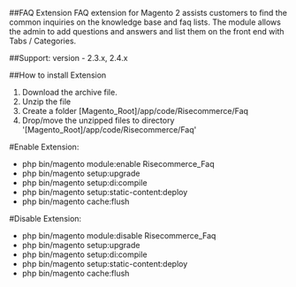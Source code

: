##FAQ Extension
FAQ extension for Magento 2 assists customers to find the common inquiries on the knowledge base and faq lists. The module allows the admin to add questions and answers and list them on the front end with Tabs / Categories.

##Support: 
version - 2.3.x, 2.4.x

##How to install Extension

1. Download the archive file.
2. Unzip the file
3. Create a folder [Magento_Root]/app/code/Risecommerce/Faq
4. Drop/move the unzipped files to directory '[Magento_Root]/app/code/Risecommerce/Faq'

#Enable Extension:
- php bin/magento module:enable Risecommerce_Faq
- php bin/magento setup:upgrade
- php bin/magento setup:di:compile
- php bin/magento setup:static-content:deploy
- php bin/magento cache:flush

#Disable Extension:
- php bin/magento module:disable Risecommerce_Faq
- php bin/magento setup:upgrade
- php bin/magento setup:di:compile
- php bin/magento setup:static-content:deploy
- php bin/magento cache:flush
